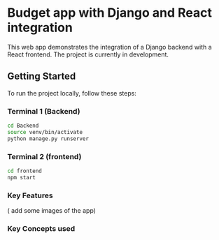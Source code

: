 # Budget app with Django and React integration

This web app demonstrates the integration of a Django backend with a React frontend. The project is currently in development.

## Getting Started

To run the project locally, follow these steps:

### Terminal 1 (Backend)

```bash
cd Backend
source venv/bin/activate
python manage.py runserver
```
### Terminal 2 (frontend)

```bash
cd frontend
npm start
```

### Key Features
( add some images of the app)

### Key Concepts used
